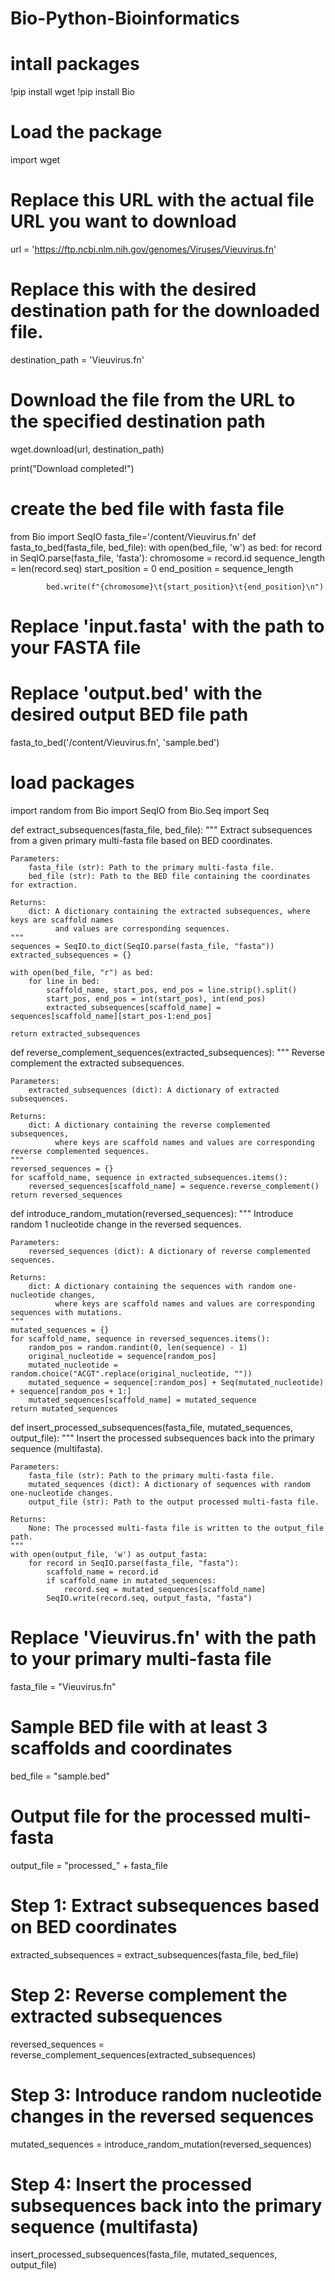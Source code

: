 # Bio-Python-Bioinformatics

# intall packages
!pip install wget
!pip install Bio

# Load the package
import wget

# Replace this URL with the actual file URL you want to download
url = 'https://ftp.ncbi.nlm.nih.gov/genomes/Viruses/Vieuvirus.fn'  
 # Replace this with the desired destination path for the downloaded file.
destination_path = 'Vieuvirus.fn'
# Download the file from the URL to the specified destination path
wget.download(url, destination_path)

print("Download completed!")


# create the bed file with fasta file
from Bio import SeqIO
fasta_file='/content/Vieuvirus.fn'
def fasta_to_bed(fasta_file, bed_file):
    with open(bed_file, 'w') as bed:
        for record in SeqIO.parse(fasta_file, 'fasta'):
            chromosome = record.id
            sequence_length = len(record.seq)
            start_position = 0
            end_position = sequence_length

            bed.write(f"{chromosome}\t{start_position}\t{end_position}\n")

# Replace 'input.fasta' with the path to your FASTA file
# Replace 'output.bed' with the desired output BED file path
fasta_to_bed('/content/Vieuvirus.fn', 'sample.bed')


# load packages
import random
from Bio import SeqIO
from Bio.Seq import Seq

def extract_subsequences(fasta_file, bed_file):
    """
    Extract subsequences from a given primary multi-fasta file based on BED coordinates.

    Parameters:
        fasta_file (str): Path to the primary multi-fasta file.
        bed_file (str): Path to the BED file containing the coordinates for extraction.

    Returns:
        dict: A dictionary containing the extracted subsequences, where keys are scaffold names
              and values are corresponding sequences.
    """
    sequences = SeqIO.to_dict(SeqIO.parse(fasta_file, "fasta"))
    extracted_subsequences = {}

    with open(bed_file, "r") as bed:
        for line in bed:
            scaffold_name, start_pos, end_pos = line.strip().split()
            start_pos, end_pos = int(start_pos), int(end_pos)
            extracted_subsequences[scaffold_name] = sequences[scaffold_name][start_pos-1:end_pos]

    return extracted_subsequences

def reverse_complement_sequences(extracted_subsequences):
    """
    Reverse complement the extracted subsequences.

    Parameters:
        extracted_subsequences (dict): A dictionary of extracted subsequences.

    Returns:
        dict: A dictionary containing the reverse complemented subsequences,
              where keys are scaffold names and values are corresponding reverse complemented sequences.
    """
    reversed_sequences = {}
    for scaffold_name, sequence in extracted_subsequences.items():
        reversed_sequences[scaffold_name] = sequence.reverse_complement()
    return reversed_sequences

def introduce_random_mutation(reversed_sequences):
    """
    Introduce random 1 nucleotide change in the reversed sequences.

    Parameters:
        reversed_sequences (dict): A dictionary of reverse complemented sequences.

    Returns:
        dict: A dictionary containing the sequences with random one-nucleotide changes,
              where keys are scaffold names and values are corresponding sequences with mutations.
    """
    mutated_sequences = {}
    for scaffold_name, sequence in reversed_sequences.items():
        random_pos = random.randint(0, len(sequence) - 1)
        original_nucleotide = sequence[random_pos]
        mutated_nucleotide = random.choice("ACGT".replace(original_nucleotide, ""))
        mutated_sequence = sequence[:random_pos] + Seq(mutated_nucleotide) + sequence[random_pos + 1:]
        mutated_sequences[scaffold_name] = mutated_sequence
    return mutated_sequences

def insert_processed_subsequences(fasta_file, mutated_sequences, output_file):
    """
    Insert the processed subsequences back into the primary sequence (multifasta).

    Parameters:
        fasta_file (str): Path to the primary multi-fasta file.
        mutated_sequences (dict): A dictionary of sequences with random one-nucleotide changes.
        output_file (str): Path to the output processed multi-fasta file.

    Returns:
        None: The processed multi-fasta file is written to the output_file path.
    """
    with open(output_file, 'w') as output_fasta:
        for record in SeqIO.parse(fasta_file, "fasta"):
            scaffold_name = record.id
            if scaffold_name in mutated_sequences:
                record.seq = mutated_sequences[scaffold_name]
            SeqIO.write(record.seq, output_fasta, "fasta")

# Replace 'Vieuvirus.fn' with the path to your primary multi-fasta file
fasta_file = "Vieuvirus.fn"
# Sample BED file with at least 3 scaffolds and coordinates
bed_file = "sample.bed"
# Output file for the processed multi-fasta
output_file = "processed_" + fasta_file

# Step 1: Extract subsequences based on BED coordinates
extracted_subsequences = extract_subsequences(fasta_file, bed_file)

# Step 2: Reverse complement the extracted subsequences
reversed_sequences = reverse_complement_sequences(extracted_subsequences)

# Step 3: Introduce random nucleotide changes in the reversed sequences
mutated_sequences = introduce_random_mutation(reversed_sequences)

# Step 4: Insert the processed subsequences back into the primary sequence (multifasta)
insert_processed_subsequences(fasta_file, mutated_sequences, output_file)
